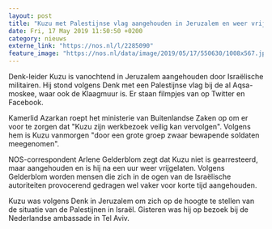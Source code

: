 ```yaml
---
layout: post
title: "Kuzu met Palestijnse vlag aangehouden in Jeruzalem en weer vrijgelaten"
date: Fri, 17 May 2019 11:50:50 +0200
category: nieuws
externe_link: "https://nos.nl/l/2285090"
feature_image: "https://nos.nl/data/image/2019/05/17/550630/1008x567.jpg"
---
```


<p>Denk-leider Kuzu is vanochtend in Jeruzalem aangehouden door Israëlische militairen. Hij stond volgens Denk met een Palestijnse vlag bij de al Aqsa-moskee, waar ook de Klaagmuur is. Er staan filmpjes van op Twitter en Facebook.</p>
<p>Kamerlid Azarkan roept het ministerie van Buitenlandse Zaken op om er voor te zorgen dat "Kuzu zijn werkbezoek veilig kan vervolgen". Volgens hem is Kuzu vanmorgen "door een grote groep zwaar bewapende soldaten meegenomen".</p>
<p>NOS-correspondent Arlene Gelderblom zegt dat Kuzu niet is gearresteerd, maar aangehouden en is hij na een uur weer vrijgelaten. Volgens Gelderblom worden mensen die zich in de ogen van de Israëlische autoriteiten provocerend gedragen wel vaker voor korte tijd aangehouden. </p>
<p>Kuzu was volgens Denk in Jeruzalem om zich op de hoogte te stellen van de situatie van de Palestijnen in Israël. Gisteren was hij op bezoek bij de Nederlandse ambassade in Tel Aviv.</p>
